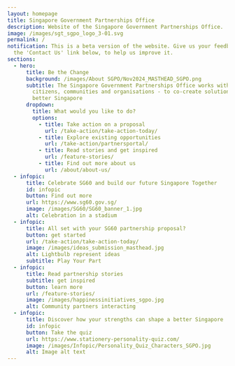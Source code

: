 ```yaml
---
layout: homepage
title: Singapore Government Partnerships Office
description: Website of the Singapore Government Partnerships Office.
image: /images/sgt_sgpo_logo_3-01.svg
permalink: /
notification: This is a beta version of the website. Give us your feedback at
  the 'Contact Us' link below, to help us improve it.
sections:
  - hero:
      title: Be the Change
      background: /images/About SGPO/Nov2024_MASTHEAD_SGPO.png
      subtitle: The Singapore Government Partnerships Office works with you -
        citizens, communities and organisations - to co-create solutions for a
        better Singapore
      dropdown:
        title: What would you like to do?
        options:
          - title: Take action on a proposal
            url: /take-action/take-action-today/
          - title: Explore existing opportunities
            url: /take-action/partnersportal/
          - title: Read stories and get inspired
            url: /feature-stories/
          - title: Find out more about us
            url: /about/about-us/
  - infopic:
      title: Celebrate SG60 and build our future Singapore Together
      id: infopic
      button: Find out more
      url: https://www.sg60.gov.sg/
      image: /images/SG60/SG60_banner_1.jpg
      alt: Celebration in a stadium
  - infopic:
      title: All set with your SG60 partnership proposal?
      button: get started
      url: /take-action/take-action-today/
      image: /images/ideas_submission_masthead.jpg
      alt: Lightbulb represent ideas
      subtitle: Play Your Part
  - infopic:
      title: Read partnership stories
      subtitle: get inspired
      button: learn more
      url: /feature-stories/
      image: /images/happinessinitiatives_sgpo.jpg
      alt: Community partners interacting
  - infopic:
      title: Discover how your strengths can shape a better Singapore
      id: infopic
      button: Take the quiz
      url: https://www.stationery-personality-quiz.com/
      image: /images/Infopic/Personality_Quiz_Characters_SGPO.jpg
      alt: Image alt text
---
```

